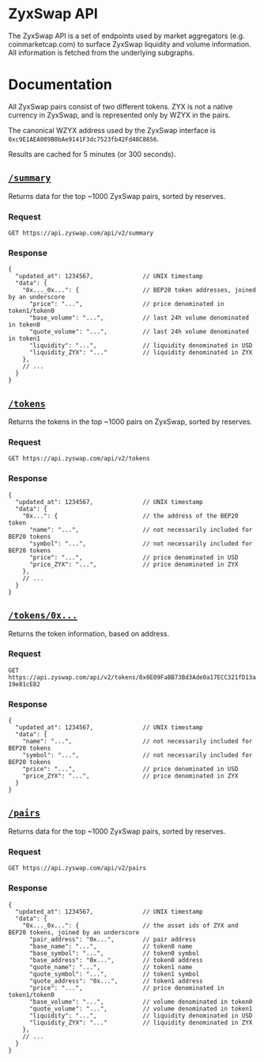 # ZyxSwap API

The ZyxSwap API is a set of endpoints used by market aggregators (e.g. coinmarketcap.com) to surface ZyxSwap liquidity
and volume information. All information is fetched from the underlying subgraphs.


# Documentation

All ZyxSwap pairs consist of two different tokens. ZYX is not a native currency in ZyxSwap, and is represented only by WZYX in the pairs.

The canonical WZYX address used by the ZyxSwap interface is `0xc9E1AEA009B0bAe9141F3dc7523fb42Fd48C8656`.

Results are cached for 5 minutes (or 300 seconds).

## [`/summary`](https://api.zyxswap.com/api/summary)

Returns data for the top ~1000 ZyxSwap pairs, sorted by reserves.

### Request

`GET https://api.zyswap.com/api/v2/summary`

### Response

```json5
{
  "updated_at": 1234567,              // UNIX timestamp
  "data": {
    "0x..._0x...": {                  // BEP20 token addresses, joined by an underscore
      "price": "...",                 // price denominated in token1/token0
      "base_volume": "...",           // last 24h volume denominated in token0
      "quote_volume": "...",          // last 24h volume denominated in token1
      "liquidity": "...",             // liquidity denominated in USD
      "liquidity_ZYX": "..."          // liquidity denominated in ZYX
    },
    // ...
  }
}
```

## [`/tokens`](https://api.zyswap.com/api/v2/tokens)

Returns the tokens in the top ~1000 pairs on ZyxSwap, sorted by reserves.

### Request

`GET https://api.zyswap.com/api/v2/tokens`

### Response

```json5
{
  "updated_at": 1234567,              // UNIX timestamp
  "data": {
    "0x...": {                        // the address of the BEP20 token
      "name": "...",                  // not necessarily included for BEP20 tokens
      "symbol": "...",                // not necessarily included for BEP20 tokens
      "price": "...",                 // price denominated in USD
      "price_ZYX": "...",             // price denominated in ZYX
    },
    // ...
  }
}
```

## [`/tokens/0x...`](https://api.zyswap.com/api/v2/tokens/0x0E09FaBB73Bd3Ade0a17ECC321fD13a19e81cE82)

Returns the token information, based on address.

### Request

`GET https://api.zyswap.com/api/v2/tokens/0x0E09FaBB73Bd3Ade0a17ECC321fD13a19e81cE82`

### Response

```json5
{
  "updated_at": 1234567,              // UNIX timestamp
  "data": {
    "name": "...",                    // not necessarily included for BEP20 tokens
    "symbol": "...",                  // not necessarily included for BEP20 tokens
    "price": "...",                   // price denominated in USD
    "price_ZYX": "...",               // price denominated in ZYX
  }
}
```

## [`/pairs`](https://api.zyswap.com/api/v2/pairs)

Returns data for the top ~1000 ZyxSwap pairs, sorted by reserves.

### Request

`GET https://api.zyswap.com/api/v2/pairs`

### Response

```json5
{
  "updated_at": 1234567,              // UNIX timestamp
  "data": {
    "0x..._0x...": {                  // the asset ids of ZYX and BEP20 tokens, joined by an underscore
      "pair_address": "0x...",        // pair address
      "base_name": "...",             // token0 name
      "base_symbol": "...",           // token0 symbol
      "base_address": "0x...",        // token0 address
      "quote_name": "...",            // token1 name
      "quote_symbol": "...",          // token1 symbol
      "quote_address": "0x...",       // token1 address
      "price": "...",                 // price denominated in token1/token0
      "base_volume": "...",           // volume denominated in token0
      "quote_volume": "...",          // volume denominated in token1
      "liquidity": "...",             // liquidity denominated in USD
      "liquidity_ZYX": "..."          // liquidity denominated in ZYX
    },
    // ...
  }
}
```
